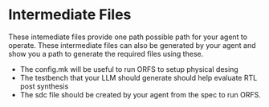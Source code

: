 # Intermediate Files

These intemediate files provide one path possible path for your agent to operate. These intermediate files can also be generated by your agent and show you a path to generate the required files using these. 

- The config.mk will be useful to run ORFS to setup physical desing
- The testbench that your LLM should generate should help evaluate RTL post synthesis
- The sdc file should be created by your agent from the spec to run ORFS. 
